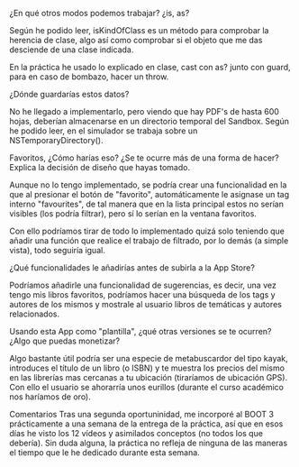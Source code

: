 ¿En qué otros modos podemos trabajar? ¿is, as?

Según he podido leer, isKindOfClass es un método para comprobar la herencia de clase, algo así como comprobar si el objeto que me das desciende de una clase indicada.

En la práctica he usado lo explicado en clase, cast con as? junto con guard, para en caso de bombazo, hacer un throw.


¿Dónde guardarías estos datos?

No he llegado a implementarlo, pero viendo que hay PDF's de hasta 600 hojas, deberían almacenarse en un directorio temporal del Sandbox. Según he podido leer, en el simulador se trabaja sobre un NSTemporaryDirectory().


Favoritos, ¿Cómo harías eso? ¿Se te ocurre más de una forma de hacer? Explica la decisión de diseño que hayas tomado.

Aunque no lo tengo implementado, se podría crear una funcionalidad en la que al presionar el botón de "favorito", automáticamente le asignase un tag interno "favourites", de tal manera que en la lista principal estos no serían visibles (los podría filtrar), pero sí lo serían en la ventana favoritos.

Con ello podríamos tirar de todo lo implementado quizá solo teniendo que añadir una función que realice el trabajo de filtrado, por lo demás (a simple vista), todo seguiría igual.


¿Qué funcionalidades le añadirías antes de subirla a la App Store?

Podríamos añadirle una funcionalidad de sugerencias, es decir, una vez tengo mis libros favoritos, podríamos hacer una búsqueda de los tags y autores de los mismos y mostrale al usuario libros de temáticas y autores relacionados.


Usando esta App como "plantilla", ¿qué otras versiones se te ocurren? ¿Algo que puedas monetizar?

Algo bastante útil podría ser una especie de metabuscardor del tipo kayak, introduces el título de un libro (o ISBN) y te muestra los precios del mismo en las librerías mas cercanas a tu ubicación (tiraríamos de ubicación GPS). Con ello el usuario se ahorarría unos eurillos (durante el curso académico nos haríamos de oro).


Comentarios
Tras una segunda oportuninidad, me incorporé al BOOT 3 prácticamente a una semana de la entrega de la práctica, así que en esos días he visto los 12 vídeos y asimilados conceptos (no todos los que debería). Sin duda alguna, la práctica no refleja de ninguna de las maneras el tiempo que le he dedicado durante esta semana.